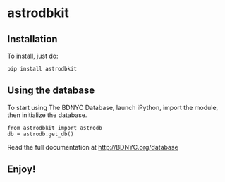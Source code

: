 # astrodbkit

## Installation

To install, just do:

```pip install astrodbkit```

## Using the database

To start using The BDNYC Database, launch iPython, import the module, then initialize the database.

```
from astrodbkit import astrodb
db = astrodb.get_db()
```

Read the full documentation at http://BDNYC.org/database

## Enjoy!
